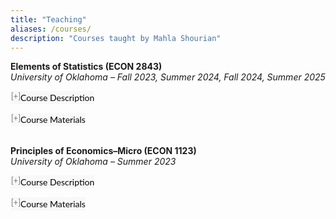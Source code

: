 ```yaml
---
title: "Teaching"
aliases: /courses/
description: "Courses taught by Mahla Shourian"
---
```


<link rel="stylesheet" href="https://cdnjs.cloudflare.com/ajax/libs/font-awesome/6.0.0/css/all.min.css">

<style>
button.accordion {
font:14px/1.5 Lato, "Helvetica Neue", Helvetica, Arial, sans-serif;
cursor: pointer;
padding: 0px;
border: none;
text-align: left;
outline: none;
font-size: 100%;
transition: 0.3s;
background-color: #f8f8f8;
}
button.accordion.active, button.accordion:hover {
background-color: #f8f8f8;
}
button.accordion:after {
content: " [+] ";
font-size: 90%;
color:#777;
float: left;
margin-left: 1px;
}
button.accordion.active:after {
content: " [\2212] ";
}
div.panel {
padding: 0 20px;
margin-top: 5px;
display: none;
background-color: white;
font-size: 100%;
}
div.panel.show {
display: block !important;
}
.semester-item {
margin-bottom: 8px;
}
.semester-label {
font-weight: bold;
color: #1976d2;
}
</style>

<!-- Elements of Statistics -->
<p style="margin:0"> <a style="margin:0; font-size:100%; font-weight:bold">Elements of Statistics (ECON 2843)</a> <br> 
<i>University of Oklahoma – Fall 2023, Summer 2024, Fall 2024, Summer 2025</i> <br>

<button class="accordion">Course Description</button>
<div class="panel" style="background-color: #F1F1F1; color: #666; padding: 10px;">
<p>This introductory statistics course surveys descriptive and inferential techniques with applications to economics and business. The goal is to strengthen students’ analytical and quantitative reasoning skills.</p>
</div>

<button class="accordion">Course Materials</button>
<div class="panel" style="background-color: #F1F1F1; color: #666; padding: 10px;">
<div class="semester-item">
<span class="semester-label">Summer 2025:</span> 
<a href="/Syllabus_ECON_2843.pdf">Syllabus</a> | 
<a href="/Stat_summer2025.pdf">Course Reflection Survey</a>
</div>
<div class="semester-item">
<span class="semester-label">Fall 2024:</span> 
<a href="/Syllabus_ECON_2843.pdf">Syllabus</a> | 
<a href="/Stat_Fall2024.pdf">Course Reflection Survey</a>
</div>
<div class="semester-item">
<span class="semester-label">Summer 2024:</span> 
<a href="/Syllabus_ECON_2843.pdf">Syllabus</a> | 
<a href="/Stat_summer2024.pdf">Course Reflection Survey</a>
</div>
<div class="semester-item">
<span class="semester-label">Fall 2023:</span> 
<a href="/Syllabus_ECON_2843.pdf">Syllabus</a>
</div>
</div><br>

<!-- Principles of Microeconomics -->
<p style="margin:0"> <a style="margin:0; font-size:100%; font-weight:bold">Principles of Economics–Micro (ECON 1123)</a> <br> 
<i>University of Oklahoma – Summer 2023</i> <br>

<button class="accordion">Course Description</button>
<div class="panel" style="background-color: #F1F1F1; color: #666; padding: 10px;">
<p>This course introduces students to microeconomic principles, including consumer and producer behavior, market structures, and the role of government in the economy.</p>
</div>

<button class="accordion">Course Materials</button>
<div class="panel" style="background-color: #F1F1F1; color: #666; padding: 10px;">
<div class="semester-item">
<span class="semester-label">Summer 2023:</span> 
<a href="/Syllabus_ECON_1123.pdf">Syllabus</a>
</div>
</div><br>

<script> 
var acc = document.getElementsByClassName("accordion");
var i;
for (i = 0; i < acc.length; i++) {
    acc[i].onclick = function(){
        this.classList.toggle("active");
        this.nextElementSibling.classList.toggle("show");
  }
}
</script>
